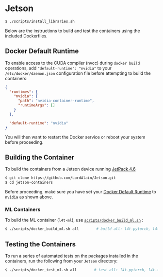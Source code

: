 # Jetson

```bash
$ ./scripts/install_libraries.sh
```

Below are the instructions to build and test the containers using the included Dockerfiles.

## Docker Default Runtime

To enable access to the CUDA compiler (nvcc) during `docker build` operations, add `"default-runtime": "nvidia"` to your `/etc/docker/daemon.json` configuration file before attempting to build the containers:

```json
{
  "runtimes": {
    "nvidia": {
      "path": "nvidia-container-runtime",
      "runtimeArgs": []
    }
  },

  "default-runtime": "nvidia"
}
```

You will then want to restart the Docker service or reboot your system before proceeding.

## Building the Container

To build the containers from a Jetson device running [JetPack 4.6](https://developer.nvidia.com/embedded/jetpack)

```bash
$ git clone https://github.com/LordAlain/Jetson.git
$ cd jetson-containers
```

Before proceeding, make sure you have set your [Docker Default Runtime](#docker-default-runtime) to `nvidia` as shown above.

### ML Containers

To build the ML container (`l4t-ml`), use [`scripts/docker_build_ml.sh`](scripts/docker_build_ml.sh) :

```bash
$ ./scripts/docker_build_ml.sh all        # build all: l4t-pytorch, l4t-tensorflow, and l4t-ml
```

## Testing the Containers

To run a series of automated tests on the packages installed in the containers, run the following from your `Jetson` directory:

```bash
$ ./scripts/docker_test_ml.sh all        # test all: l4t-pytorch, l4t-tensorflow, and l4t-ml
```
